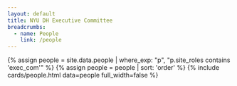 ```yaml
---
layout: default
title: NYU DH Executive Committee
breadcrumbs:
  - name: People
    link: /people
---
```

<div class="container">
{% assign people = site.data.people | where_exp: "p", "p.site_roles contains 'exec_com'" %}
{% assign people = people | sort: 'order' %}
{% include cards/people.html data=people full_width=false %}
</div>